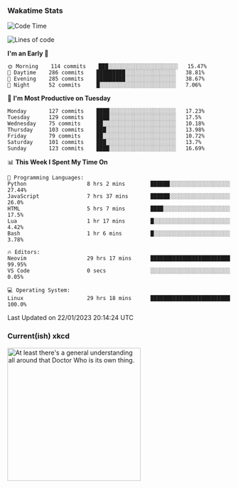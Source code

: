 ### Wakatime Stats
<!--START_SECTION:waka-->
![Code Time](http://img.shields.io/badge/Code%20Time-1%2C375%20hrs%2036%20mins-blue)

![Lines of code](https://img.shields.io/badge/From%20Hello%20World%20I%27ve%20Written-357%20Thousand%20lines%20of%20code-blue)

**I'm an Early 🐤** 

```text
🌞 Morning    114 commits    ███░░░░░░░░░░░░░░░░░░░░░░   15.47% 
🌆 Daytime    286 commits    █████████░░░░░░░░░░░░░░░░   38.81% 
🌃 Evening    285 commits    █████████░░░░░░░░░░░░░░░░   38.67% 
🌙 Night      52 commits     █░░░░░░░░░░░░░░░░░░░░░░░░   7.06%

```
📅 **I'm Most Productive on Tuesday** 

```text
Monday       127 commits    ████░░░░░░░░░░░░░░░░░░░░░   17.23% 
Tuesday      129 commits    ████░░░░░░░░░░░░░░░░░░░░░   17.5% 
Wednesday    75 commits     ██░░░░░░░░░░░░░░░░░░░░░░░   10.18% 
Thursday     103 commits    ███░░░░░░░░░░░░░░░░░░░░░░   13.98% 
Friday       79 commits     ██░░░░░░░░░░░░░░░░░░░░░░░   10.72% 
Saturday     101 commits    ███░░░░░░░░░░░░░░░░░░░░░░   13.7% 
Sunday       123 commits    ████░░░░░░░░░░░░░░░░░░░░░   16.69%

```


📊 **This Week I Spent My Time On** 

```text
💬 Programming Languages: 
Python                   8 hrs 2 mins        ██████░░░░░░░░░░░░░░░░░░░   27.44% 
JavaScript               7 hrs 37 mins       ██████░░░░░░░░░░░░░░░░░░░   26.0% 
HTML                     5 hrs 7 mins        ████░░░░░░░░░░░░░░░░░░░░░   17.5% 
Lua                      1 hr 17 mins        █░░░░░░░░░░░░░░░░░░░░░░░░   4.42% 
Bash                     1 hr 6 mins         █░░░░░░░░░░░░░░░░░░░░░░░░   3.78%

🔥 Editors: 
Neovim                   29 hrs 17 mins      █████████████████████████   99.95% 
VS Code                  0 secs              ░░░░░░░░░░░░░░░░░░░░░░░░░   0.05%

💻 Operating System: 
Linux                    29 hrs 18 mins      █████████████████████████   100.0%

```


 Last Updated on 22/01/2023 20:14:24 UTC
<!--END_SECTION:waka-->

### Current(ish) xkcd
<a id="xkcd-a" title="At least there's a general understanding all around that Doctor Who is its own thing." href="https://www.xkcd.com" target="_blank">
        <img align="center" id="xkcd-img" src="https://imgs.xkcd.com/comics/runtime.png" alt="At least there's a general understanding all around that Doctor Who is its own thing." height=300 />
</a>
